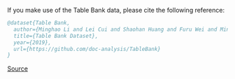 If you make use of the Table Bank data, please cite the following reference:

``` bibtex 
@dataset{Table Bank,
  author={Minghao Li and Lei Cui and Shaohan Huang and Furu Wei and Ming Zhou and Zhoujun Li},
  title={Table Bank Dataset},
  year={2019},
  url={https://github.com/doc-analysis/TableBank}
}
```

[Source](https://github.com/doc-analysis/TableBank)